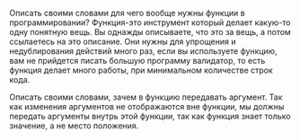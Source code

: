 Описать своими словами для чего вообще нужны функции в программировании?
Функция-это инструмент который делает какую-то одну понятную вещь. Вы однажды описываете, что это за вещь, а потом ссылаетесь на это описание. Они нужны для упрощения и недублирования действий много раз, если вы используете функцию, вам не прийдется писать большую программу валидатор, то есть функция делает много работы, при минимальном количестве строк кода.

Описать своими словами, зачем в функцию передавать аргумент.
 Так как изменения аргументов не отображаются  вне функции, мы должны передать аргументы внутрь этой функции, так как функция знает только значение, а не место положения.